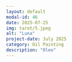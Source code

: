 ```yaml
---
layout: default
modal-id: 46
date: 2025-07-25
img: tarot/5.jpeg
alt: "Luna"
project-date: July 2025
category: Oil Painting
description: "Oleo"
---
```

